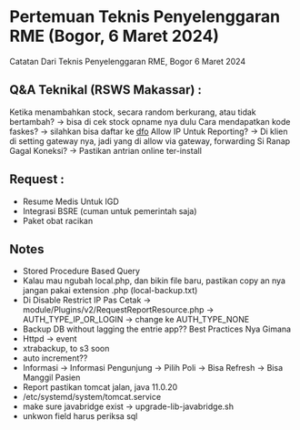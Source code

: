 # Pertemuan Teknis Penyelenggaran RME (Bogor, 6 Maret 2024)

Catatan Dari Teknis Penyelenggaran RME, Bogor 6 Maret 2024

## Q&A Teknikal (RSWS Makassar) : 

Ketika menambahkan stock, secara random berkurang, atau tidak bertambah? -> bisa di cek stock opname nya dulu
Cara mendapatkan kode faskes? -> silahkan bisa daftar ke [dfo](https://dfo.kemkes.go.id/login)
Allow IP Untuk Reporting? -> Di klien di setting gateway nya, jadi yang di allow via gateway, forwarding
Si Ranap Gagal Koneksi? -> Pastikan antrian online ter-install


## Request : 

- Resume Medis Untuk IGD
- Integrasi BSRE (cuman untuk pemerintah saja)
- Paket obat racikan

## Notes

- Stored Procedure Based Query
- Kalau mau ngubah local.php, dan bikin file baru, pastikan copy an nya jangan pakai extension .php (local-backup.txt)
- Di Disable Restrict IP Pas Cetak ->  module/Plugins/v2/RequestReportResource.php -> AUTH_TYPE_IP_OR_LOGIN -> change ke AUTH_TYPE_NONE
- Backup DB without lagging the entrie app?? Best Practices Nya Gimana
- Httpd -> event
- xtrabackup, to s3 soon
- auto increment??
- Informasi -> Informasi Pengunjung -> Pilih Poli -> Bisa Refresh -> Bisa Manggil Pasien
- Report pastikan tomcat jalan, java 11.0.20
- /etc/systemd/system/tomcat.service
- make sure javabridge exist -> upgrade-lib-javabridge.sh
- unkwon field harus periksa sql 